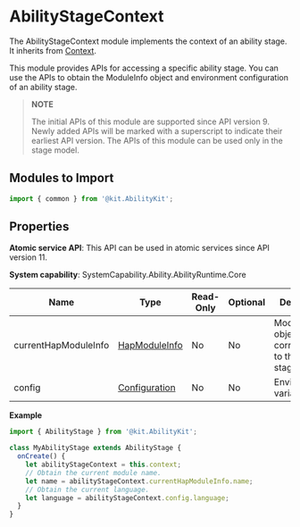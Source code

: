 # AbilityStageContext

<!--Kit: Ability Kit-->
<!--Subsystem: Ability-->
<!--Owner: @zexin_c-->
<!--Designer: @li-weifeng2024-->
<!--Tester: @lixueqing513-->
<!--Adviser: @huipeizi-->

The AbilityStageContext module implements the context of an ability stage. It inherits from [Context](js-apis-inner-application-context.md).

This module provides APIs for accessing a specific ability stage. You can use the APIs to obtain the ModuleInfo object and environment configuration of an ability stage.

> **NOTE**
> 
> The initial APIs of this module are supported since API version 9. Newly added APIs will be marked with a superscript to indicate their earliest API version. 
> The APIs of this module can be used only in the stage model.

## Modules to Import

```ts
import { common } from '@kit.AbilityKit';
```

## Properties

**Atomic service API**: This API can be used in atomic services since API version 11.

**System capability**: SystemCapability.Ability.AbilityRuntime.Core

| Name| Type| Read-Only| Optional| Description|
| -------- | -------- | -------- | -------- | -------- |
| currentHapModuleInfo | [HapModuleInfo](js-apis-bundleManager-hapModuleInfo.md) | No| No| ModuleInfo object corresponding to the ability stage.|
| config | [Configuration](js-apis-app-ability-configuration.md) | No| No| Environment variables.|

**Example**

```ts
import { AbilityStage } from '@kit.AbilityKit';

class MyAbilityStage extends AbilityStage {
  onCreate() {
    let abilityStageContext = this.context;
    // Obtain the current module name.
    let name = abilityStageContext.currentHapModuleInfo.name;
    // Obtain the current language.
    let language = abilityStageContext.config.language;
  }
}
```
